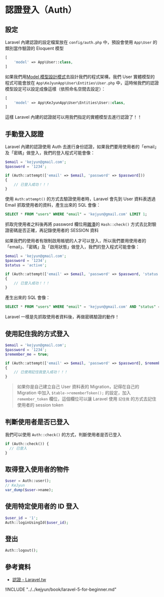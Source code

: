 # 認證登入（Auth）

## 設定

Laravel 內建認證的設定檔案放在 `config/auth.php` 中，預設會使用 `App\User` 的類別當作驗證的 Eloquent 模型

```php
[
    'model' => App\User::class,
]
```

如果我們用[Model 模型設計模式](../../design-pattern/design-pattern-model.md)去設計我們的程式架構，我們 User 實體模型的程式可能會放在 `App\KeJyunApp\User\Entities\User.php` 中，這時候我們的認證模型設定可以設定成像這樣（依照命名空間去設定）：

```php
[
    'model' => App\KeJyunApp\User\Entities\User::class,
]
```

這樣 Laravel 內建的認證就可以用我們指定的實體模型去進行認證了！！

## 手動登入認證

Laravel 內建的認證使用 Auth 去進行身份認證，如果我們要用使用者的「email」及「密碼」做登入，我們的登入程式可能會像：

```php
$email = 'kejyun@gmail.com';
$password = '1234';

if (Auth::attempt(['email' => $email, 'password' => $password]))
{
    // 已登入成功！！！
}
```

使用 `Auth:attempt()` 的方式去驗證使用者時，Laravel 會先到 User 資料表透過 Email 抓取使用者的資料，產生出來的 SQL 會像：

```sql
SELECT * FROM "users" WHERE "email" = 'kejyun@gmail.com' LIMIT 1;
```

抓取完使用者之料後再將 password 欄位用[雜湊](../hashing/services-hashing-README.md)的 `Hash::check()` 方式去比對驗證密碼是否正確，再記錄使用者的 SESSION 資料

如果我們的使用者有限制啟用帳號的人才可以登入，所以我們要用使用者的「email」、「密碼」及「啟用狀態」做登入，我們的登入程式可能會像：

```php
$email = 'kejyun@gmail.com';
$password = '1234';
$status = 'active';

if (Auth::attempt(['email' => $email, 'password' => $password, 'status' => $status]))
{
    // 已登入成功！！！
}
```

產生出來的 SQL 會像：

```sql
SELECT * FROM "users" WHERE "email" = 'kejyun@gmail.com' AND "status" = 'active' LIMIT 1;
```

Laravel 一樣是先抓取使用者資料後，再做密碼驗證的動作！

## 使用記住我的方式登入

```php
$email = 'kejyun@gmail.com';
$password = '1234';
$remember_me = true;

if (Auth::attempt(['email' => $email, 'password' => $password], $remember_me))
{
    // 已使用記住我登入成功！！！
}
```

> 如果你是自己建立自己 User 資料表的 Migration，記得在自己的 Migration 中加入 `$table->rememberToken();` 的設定，加入 `remember_token` 欄位，這個欄位可以讓 Laravel 使用 `記住我` 的方式去記住使用者的 session token

## 判斷使用者是否已登入

我們可以使用 `Auth::check()` 的方式，判斷使用者是否已登入

```php
if (Auth::check()) {
  // 已登入
}
```

## 取得登入使用者的物件

```php
$user = Auth::user();
// KeJyun
var_dump($user->name);
```

## 使用特定使用者的 ID 登入

```php
$user_id = '1';
Auth::loginUsingId($user_id);
```


## 登出

```php
Auth::logout();
```


## 參考資料
* [認證 - Laravel.tw](http://laravel.tw/docs/5.0/authentication)


!INCLUDE "../../kejyun/book/laravel-5-for-beginner.md"
